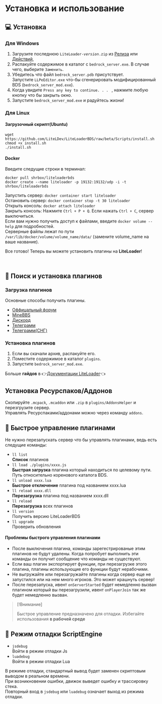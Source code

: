 # Установка и использование

## 💻 Установка

### Для Windows

1. Загрузите последнюю <code>LiteLoader-<i>version</i>.zip</code> из [Релиза](https://github.com/LiteLDev/LiteLoader/releases) или [Действий](https://github.com/LiteLDev/LiteLoader/actions), 
2. Распакуйте содержимое в каталог с `bedrock_server.exe`. В случае чего, выберите `Заменить`.
3. Убедитесь что файл `bedrock_server.pdb` присутствует.  
   Запустите `LLPeEditor.exe` что-бы сгенерировать модифицированный BDS (`bedrock_server_mod.exe`).
4. Когда увидите `Press any key to continue. . . ` , нажмите любую кнопку что бы закрыть окно.
5. Запустите `bedrock_server_mod.exe` и радуйтесь жизни!

### Для Linux

#### Загрузочный скрипт(Ubuntu)

```
wget https://github.com/LiteLDev/LiteLoaderBDS/raw/beta/Scripts/install.sh
chmod +x install.sh
./install.sh
```

#### Docker

Введите следущие строки в терминал: 
```
docker pull shrbox/liteloaderbds
docker create --name liteloader -p 19132:19132/udp -i -t shrbox/liteloaderbds
```
Запустить сервер: `docker container start liteloader`  
Остановить сервер: `docker container stop -t 30 liteloader`  
Открыть консоль: `docker attach liteloader`  
Закрыть консоль: Нажмите `Ctrl + P + Q`. Если нажать `Ctrl + C`, сервер выключиться.  
Если вам нужно получить доступ к файлами, введите `docker volume --help` для подробностей.
<br>
Серверные файлы лежат по пути `/var/lib/docker/volume/volume_name/data/` (замените volume_name на ваше название).

Все готово! Теперь вы можете установить плагины на **LiteLoader**!

<br>

## 🎯 Поиск и установка плагинов

### Загрузка плагинов

Основные способы получить плагины.

- [Оффицальный форум](https://forum.litebds.com/)
- [MineBBS](https://www.minebbs.com/resources/?prefix_id=59)
- [Дискорд](https://discord.gg/pttSqAunHa)
- [Телеграмм](https://t.me/LiteLoader)
- [Телеграмм(СНГ)](https://t.me/RusLiteLoaderBDS)


### Установка плагинов

1. Если вы скачали архив, распакуйте его.
2. Поместите содержимое в каталог `plugins`.
3. Запустите `bedrock_server_mod.exe`.

Больше **гайдов** в 👉[Документации LiteLoader](https://docs.litebds.com/#/ru/Usage/)👈 

## Установка Ресурспаков/Аддонов
Скопируйте `.mcpack`, `.mcaddon` или `.zip` в `plugins/AddonsHelper` и перезгрузите сервер.  
Управлять Ресурспаками/аддонами можно через команду `addons`.

## 🔌 Быстрое управление плагинами

Не нужно перезапускать сервер что бы управлять плагинами, ведь есть следущие команды:

- `ll list`  
  **Список** плагинов
- `ll load ./plugins/xxxx.js`  
  **Быстрая загрузка** плагина который находиться по целевому пути. Путь относительно коренового каталога BDS.
- `ll unload xxxx.lua`  
  **Быстрое отключение** плагина под названием xxxx.lua
- `ll reload xxxx.dll`  
  **Перезагрузка** плагина под названием xxxx.dll
- `ll reload`  
  **Перезагрузка** всех плагинов
- `ll version`  
  Получить версию LiteLoaderBDS
- `ll upgrade`  
  Проверить обновления

#### Проблемы быстрого управления плагинами

- После выключения плагина, команды зарегестрированые этим плагинов не будут удалены. Когда попробует выполнить эти команды он получит сообщение что команды не существуют.
- Если ваш плагин экспортирует функции, при перезагрузке этого плагина, плагины использующие его функции будут нерабочими.  
- Не выгружайте или перезагружайте плагины когда сервер еще не запустился или на нем много игроков. Это может крашнуть сервер!
- После перезапуска, ивент `onServerStarted` будет немедленно вызван плагином который вы перезагрузили, ивент `onPlayerJoin` так же будет немедленно вызван.

>[!Внимание]
>
> Быстрое управление предназначено для отладки. Избегайте использования **в рабочей среде**

## 📡 Режим отладки ScriptEngine 

- `jsdebug`  
  Войти в режим отладки Js
- `luadebug`  
  Войти в режим отладки Lua

В режиме отладки, стандартный вывод будет заменен скриптовым выводом в реальном времени.  
При возникновении ошибки, движок выведет ошибку и трассировку стека.  
Повторный вход в `jsdebug` или `luadebug` означает выход из режима отладки.
